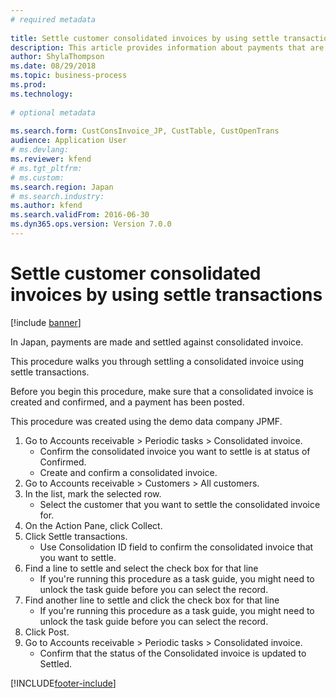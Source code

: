 ```yaml
--- 
# required metadata 
 
title: Settle customer consolidated invoices by using settle transactions
description: This article provides information about payments that are made and settled against consolidated invoices. 
author: ShylaThompson
ms.date: 08/29/2018
ms.topic: business-process 
ms.prod:  
ms.technology:  
 
# optional metadata 
 
ms.search.form: CustConsInvoice_JP, CustTable, CustOpenTrans   
audience: Application User 
# ms.devlang:  
ms.reviewer: kfend
# ms.tgt_pltfrm:  
# ms.custom:  
ms.search.region: Japan
# ms.search.industry: 
ms.author: kfend
ms.search.validFrom: 2016-06-30 
ms.dyn365.ops.version: Version 7.0.0 
---
```

# Settle customer consolidated invoices by using settle transactions

[!include [banner](../../includes/banner.md)]

In Japan, payments are made and settled against consolidated invoice.

This procedure walks you through settling a consolidated invoice using settle transactions.

Before you begin this procedure, make sure that a consolidated invoice is created and confirmed, and a payment has been posted. 

This procedure was created using the demo data company JPMF.

1. Go to Accounts receivable > Periodic tasks > Consolidated invoice.
    * Confirm the consolidated invoice you want to settle is at status of Confirmed.  
    * Create and confirm a consolidated invoice.  
2. Go to Accounts receivable > Customers > All customers.
3. In the list, mark the selected row.
    * Select the customer that you want to settle the consolidated invoice for.  
4. On the Action Pane, click Collect.
5. Click Settle transactions.
    * Use Consolidation ID field to confirm the consolidated invoice that you want to settle.  
6. Find a line to settle and select the check box for that line
    * If you're running this procedure as a task guide, you might need to unlock the task guide before you can select the record.  
7. Find another line to settle and click the check box for that line
    * If you're running this procedure as a task guide, you might need to unlock the task guide before you can select the record.  
8. Click Post.
9. Go to Accounts receivable > Periodic tasks > Consolidated invoice.
    * Confirm that the status of the Consolidated invoice is updated to Settled.  



[!INCLUDE[footer-include](../../../includes/footer-banner.md)]
